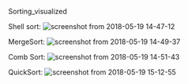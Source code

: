 Sorting_visualized

Shell sort:
![screenshot from 2018-05-19 14-47-12](https://user-images.githubusercontent.com/20074475/40267036-9b875fce-5b73-11e8-852e-0a925eb388e0.png)

MergeSort:
![screenshot from 2018-05-19 14-49-37](https://user-images.githubusercontent.com/20074475/40267048-ed49f628-5b73-11e8-84a0-75065d6cc82c.png)

Comb Sort:
![screenshot from 2018-05-19 14-51-43](https://user-images.githubusercontent.com/20074475/40267078-2d5a4be6-5b74-11e8-8564-14cd32349d5c.png)

QuickSort:
![screenshot from 2018-05-19 15-12-55](https://user-images.githubusercontent.com/20074475/40267242-24ccd068-5b77-11e8-89bc-458409b264b2.png)
